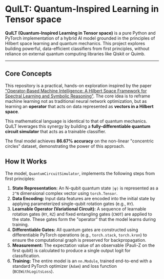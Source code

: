 # QuILT: Quantum-Inspired Learning in Tensor space

**QuILT (Quantum-Inspired Learning in Tensor space)** is a pure Python and PyTorch implementation of a hybrid AI model grounded in the principles of Hilbert space learning and quantum mechanics. This project explores building powerful, data-efficient classifiers from first principles, without reliance on external quantum computing libraries like Qiskit or Quimb.

---

## Core Concepts

This repository is a practical, hands-on exploration inspired by the paper ["Operator-Based Machine Intelligence: A Hilbert Space Framework for Spectral Learning and Symbolic Reasoning"](https://arxiv.org/abs/2507.21189v1). The core idea is to reframe machine learning not as traditional neural network optimization, but as learning an **operator** that acts on data represented as **vectors in a Hilbert space**.

This mathematical language is identical to that of quantum mechanics. QuILT leverages this synergy by building a **fully-differentiable quantum circuit simulator** that acts as a trainable classifier.

The final model achieves **86.67% accuracy** on the non-linear "concentric circles" dataset, demonstrating the power of this approach.

## How It Works

The model, `QuantumCircuitSimulator`, implements the following steps from first principles:

1.  **State Representation:** An N-qubit quantum state `|ψ⟩` is represented as a `2^N` dimensional complex vector using `torch.Tensor`.
2.  **Data Encoding:** Input data features are encoded into the initial state by applying parameterized single-qubit rotation gates (e.g., `RY`).
3.  **Learnable Operator (Variational Circuit):** A sequence of learnable rotation gates (`RY`, `RZ`) and fixed entangling gates (`CNOT`) are applied to the state. These gates form the "operator" that the model learns during training.
4.  **Differentiable Gates:** All quantum gates are constructed using differentiable PyTorch operations (e.g., `torch.stack`, `torch.kron`) to ensure the computational graph is preserved for backpropagation.
5.  **Measurement:** The expectation value of an observable (Pauli-Z on the first qubit) is calculated to produce a single output logit for classification.
6.  **Training:** The entire model is an `nn.Module`, trained end-to-end with a standard PyTorch optimizer (`Adam`) and loss function (`BCEWithLogitsLoss`).

